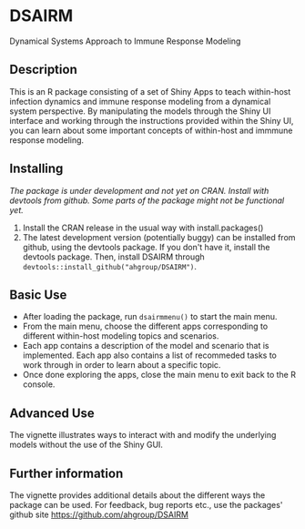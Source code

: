 # DSAIRM
Dynamical Systems Approach to Immune Response Modeling

## Description
This is an R package consisting of a set of Shiny Apps to teach within-host infection dynamics and immune response modeling from a dynamical system perspective.
By manipulating the models through the Shiny UI interface and working through the instructions provided within the Shiny UI, you can learn about some important concepts of within-host and immmune response modeling. 

## Installing

*The package is under development and not yet on CRAN. Install with devtools from github. Some parts of the package might not be functional yet.*

1. Install the CRAN release in the usual way with install.packages()
2. The latest development version (potentially buggy) can be installed from github, using the devtools package. If you don't have it, install the devtools package. Then, install DSAIRM through `devtools::install_github("ahgroup/DSAIRM")`.

## Basic Use
* After loading the package, run `dsairmmenu()` to start the main menu. 
* From the main menu, choose the different apps corresponding to different within-host modeling topics and scenarios.
* Each app contains a description of the model and scenario that is implemented. Each app also contains a list of recommeded tasks to work through in order to learn about a specific topic.
* Once done exploring the apps, close the main menu to exit back to the R console.

## Advanced Use
The vignette illustrates ways to interact with and modify the underlying models without the use of the Shiny GUI.

## Further information
The vignette provides additional details about the different ways the package can be used.
For feedback, bug reports etc., use the packages' github site https://github.com/ahgroup/DSAIRM
